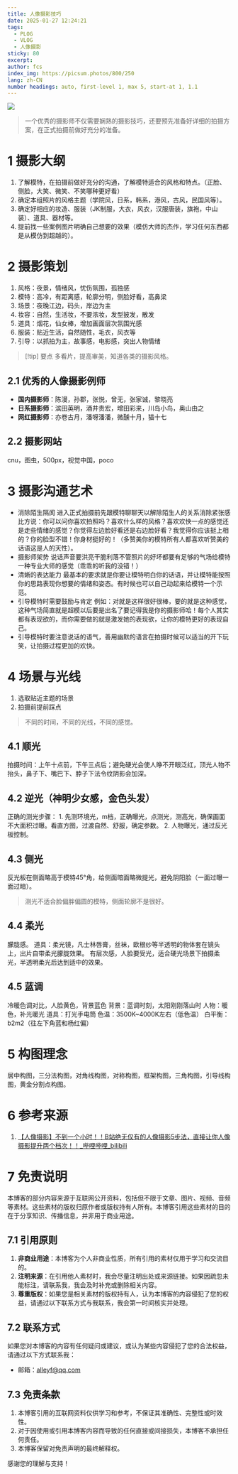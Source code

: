 ```yaml
---
title: 人像摄影技巧
date: 2025-01-27 12:24:21
tags:
  - PLOG
  - VLOG
  - 人像摄影
sticky: 80
excerpt: 
author: fcs
index_img: https://picsum.photos/800/250
lang: zh-CN
number headings: auto, first-level 1, max 5, start-at 1, 1.1
---
```


![](https://picsum.photos/800/250)

> 一个优秀的摄影师不仅需要娴熟的摄影技巧，还要预先准备好详细的拍摄方案，在正式拍摄前做好充分的准备。

# 1 摄影大纲

1. 了解模特，在拍摄前做好充分的沟通，了解模特适合的风格和特点。（正脸、侧脸，大笑、微笑、不笑哪种更好看）
2. 确定本组照片的风格主题（学院风，日系，韩系，港风，古风，民国风等）。
3. 确定好相应的妆造、服装（JK制服，大衣，风衣，汉服唐装，旗袍，中山装）、道具、器材等。
4. 提前找一些案例图片明确自己想要的效果（模仿大师的杰作，学习任何东西都是从模仿到超越的）。

# 2 摄影策划

1. 风格：夜景，情绪风，忧伤氛围，孤独感
2. 模特：高冷，有距离感，轮廓分明，侧脸好看，高鼻梁
3. 场景：夜晚江边，码头，岸边为主
4. 妆容：自然，生活妆，不要浓妆，发型披发，散发
5. 道具：烟花，仙女棒，增加画面层次氛围光感
6. 服装：贴近生活，自然随性，毛衣，风衣等
7. 引导：以抓拍为主，故事感，电影感，突出人物情绪

> [!tip] 要点
> 多看片，提高审美，知道各类的摄影风格。

## 2.1 优秀的人像摄影例师

- **国内摄影师**：陈漫，孙郡，张悦，曾无，张家诚，黎晓亮
- **日系摄影师**：滨田英明，酒井贵宏，增田彩来，川岛小鸟，奥山由之
- **网红摄影师**：亦卷古月，潘呀潘潘，微醺十月，猫十七

## 2.2 摄影网站

cnu，图虫，500px，视觉中国，poco

# 3 摄影沟通艺术

- 消除陌生隔阂
   进入正式拍摄前先跟模特聊聊天以解除陌生人的关系消除紧张感比方说：你可以问你喜欢拍照吗？喜欢什么样的风格？喜欢欢快一点的感觉还是走些情绪的感觉？你觉得左边脸好看还是右边脸好看？我觉得你应该挺上相的？你的脸型不错！你身材挺好的！（多赞美你的模特所有人都喜欢听赞美的话语这是人的天性）。
- 摄影师架势
   说话声音要洪亮干脆利落不管照片的好坏都要有足够的气场给模特一种专业大师的感觉（乖乖的听我的没错！）
- 清蜥的表达能力
最基本的要求就是你要让模特明白你的话语，并让模特能按照你的思路表现你想要的情绪和姿态。有时候也可以自己动起来给模特一个示范。
- 引导模特时需要鼓励与肯定
例如：对就是这样很好很棒，要的就是这种感觉，这种气场简直就是超模以后要是出名了要记得我是你的摄影师哈！每个人其实都有表现欲的，而你需要做的就是激发她的表现欲，让你的模特更好的表现自己。
- 引导模特时要注意说话的语气，善用幽默的语言在拍摄时候可以适当的开下玩笑，让拍摄过程更加的欢快。

# 4 场景与光线

1. 选取贴近主题的场景
2. 拍摄前提前踩点

> 不同的时间，不同的光线，不同的感觉。

## 4.1 顺光

拍摄时间：上午十点前，下午三点后；避免硬光会使人睁不开眼泛红，顶光人物不抬头，鼻子下、嘴巴下、脖子下法令纹阴影会加深。

## 4.2 逆光（神明少女感，金色头发）

正确的测光步骤：
		1. 先测环境光，m档，正确曝光，点测光，测高光，确保画面不大面积过曝。看直方图，过渡自然、舒服，确定参数。
		2. 人物曝光，通过反光板控制。

## 4.3 侧光

反光板在侧面略高于模特45°角，给侧面暗面略微提光，避免阴阳脸（一面过曝一面过暗）。
> 测光不适合脸偏胖偏圆的模特，侧面轮廓不是很好。

## 4.4 柔光
朦胧感。
道具：柔光镜，凡士林唇膏，丝袜，欧根纱等半透明的物体套在镜头上，出片自带柔光朦胧效果。
有层次感，人脸要受光，适合硬光场景下拍摄柔光，半透明柔光后达到适中的效果。


## 4.5 蓝调
冷暖色调对比，人脸黄色，背景蓝色
背景：蓝调时刻，太阳刚刚落山时
人物：暖色，补光暖光
道具：打光手电筒
色温：3500K~4000K左右（低色温）
白平衡：b2m2（往左下角蓝和杨红偏）



# 5 构图理念

居中构图，三分法构图，对角线构图，对称构图，框架构图，三角构图，引导线构图，黄金分割点构图。


# 6 参考来源

1. [【人像摄影】不到一个小时！！B站绝无仅有的人像摄影5步法，直接让你人像摄影提升两个档次！！\_哔哩哔哩\_bilibili](https://www.bilibili.com/video/BV1iw41117GW/?spm_id_from=333.1007.top_right_bar_window_history.content.click&vd_source=9c896fa9c3f9023797e8efe7be0c113e)

# 7 免责说明

本博客的部分内容来源于互联网公开资料，包括但不限于文章、图片、视频、音频等素材。这些素材的版权归原作者或版权持有人所有。本博客引用这些素材的目的在于分享知识、传播信息，并非用于商业用途。

## 7.1 引用原则

1. **非商业用途**：本博客为个人非商业性质，所有引用的素材仅用于学习和交流目的。
2. **注明来源**：在引用他人素材时，我会尽量注明出处或来源链接。如果因疏忽未能标注，请联系我，我会及时补充或删除相关内容。
3. **尊重版权**：如果您是相关素材的版权持有人，认为本博客的内容侵犯了您的权益，请通过以下联系方式与我联系，我会第一时间核实并处理。

## 7.2 联系方式

如果您对本博客的内容有任何疑问或建议，或认为某些内容侵犯了您的合法权益，请通过以下方式联系我：
- 邮箱：alleyf@qq.com

## 7.3 免责条款

1. 本博客引用的互联网资料仅供学习和参考，不保证其准确性、完整性或时效性。
2. 对于因使用或引用本博客内容而导致的任何直接或间接损失，本博客不承担任何责任。
3. 本博客保留对免责声明的最终解释权。

感谢您的理解与支持！